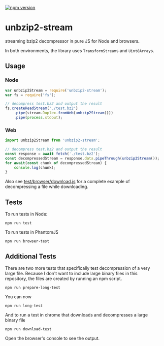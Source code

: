 [![npm version](https://badge.fury.io/js/@openpgp%2Funbzip2-stream.svg)](https://badge.fury.io/js/@openpgp%2Funbzip2-stream)

unbzip2-stream
===
streaming bzip2 decompressor in pure JS for Node and browsers.

In both environments, the library uses `TransformStream`s and `Uint8Array`s.

Usage
---

### Node
``` js
var unbzip2Stream = require('unbzip2-stream');
var fs = require('fs');

// decompress test.bz2 and output the result
fs.createReadStream('./test.bz2')
    .pipe(stream.Duplex.fromWeb(unbzip2Stream()))
    .pipe(process.stdout);
```

### Web
``` js
import unbzip2Stream from 'unbzip2-stream';

// decompress test.bz2 and output the result
const response = await fetch('./test.bz2');
const decompressedStream = response.data.pipeThrough(unbzip2Stream());
for await(const chunk of decompressedStream) {
    console.log(chunk);
}
```

Also see [test/browser/download.js](https://github.com/openpgpjs/unbzip2-stream/blob/master/test/browser/download.js) for a complete example of decompressing a file while downloading.

Tests
---
To run tests in Node:

    npm run test

To run tests in PhantomJS

    npm run browser-test

Additional Tests
----------------
There are two more tests that specifically test decompression of a very large file. Because I don't want to include large binary files in this repository, the files are created by running an npm script.

    npm run prepare-long-test

You can now

    npm run long-test

And to run a test in chrome that downloads and decompresses a large binary file

    npm run download-test

Open the browser's console to see the output.

